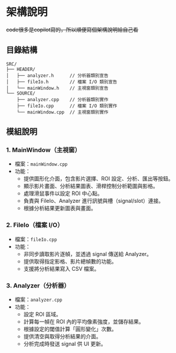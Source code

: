 # 架構說明
~~code很多是copilot寫的，所以順便寫個架構說明給自己看~~
## 目錄結構
```
SRC/
├── HEADER/
│   ├── analyzer.h      // 分析器類別宣告
│   ├── fileIo.h        // 檔案 I/O 類別宣告
│   └── mainWindow.h    // 主視窗類別宣告
└── SOURCE/
    ├── analyzer.cpp    // 分析器類別實作
    ├── fileIo.cpp      // 檔案 I/O 類別實作
    └── mainWindow.cpp  // 主視窗類別實作
```
## 模組說明
### 1. MainWindow（主視窗）

- 檔案：`mainWindow.cpp`
- 功能：
  - 提供圖形化介面，包含影片選擇、ROI 設定、分析、匯出等按鈕。
  - 顯示影片畫面、分析結果圖表、滑桿控制分析範圍與影格。
  - 處理滑鼠事件以設定 ROI 中心點。
  - 負責與 FileIo、Analyzer 進行訊號與槽（signal/slot）連接。
  - 根據分析結果更新圖表與畫面。

### 2. FileIo（檔案 I/O）

- 檔案：`fileIo.cpp`
- 功能：
  - 非同步讀取影片逐幀，並透過 signal 傳送給 Analyzer。
  - 提供取得指定影格、影片總幀數的功能。
  - 支援將分析結果寫入 CSV 檔案。

### 3. Analyzer（分析器）

- 檔案：`analyzer.cpp`
- 功能：
  - 設定 ROI 區域。
  - 計算每一幀在 ROI 內的平均像素強度，並儲存結果。
  - 根據設定的閾值計算「圓形變化」次數。
  - 提供清空與取得分析結果的介面。
  - 分析完成時發送 signal 供 UI 更新。
